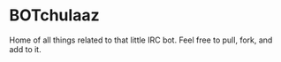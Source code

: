 BOTchulaaz
==========

Home of all things related to that little IRC bot. Feel free to pull, fork, and add to it. 
